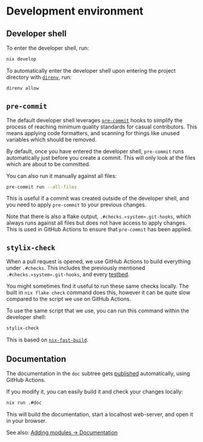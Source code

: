 # Development environment

## Developer shell

To enter the developer shell, run:

```sh
nix develop
```

To automatically enter the developer shell upon entering the project directory
with [`direnv`](https://direnv.net), run:

```sh
direnv allow
```

## `pre-commit`

The default developer shell leverages [`pre-commit`](https://pre-commit.com)
hooks to simplify the process of reaching minimum quality standards for casual
contributors. This means applying code formatters, and scanning for things like
unused variables which should be removed.

By default, once you have entered the developer shell, `pre-commit` runs
automatically just before you create a commit. This will only look at the files
which are about to be committed.

You can also run it manually against all files:

```sh
pre-commit run --all-files
```

This is useful if a commit was created outside of the developer shell, and you
need to apply `pre-commit` to your previous changes.

Note that there is also a flake output, `.#checks.«system».git-hooks`, which
always runs against all files but does not have access to apply changes. This is
used in GitHub Actions to ensure that `pre-commit` has been applied.

## `stylix-check`

When a pull request is opened, we use GitHub Actions to build everything under
`.#checks`. This includes the previously mentioned
`.#checks.«system».git-hooks`, and every [testbed](./testbeds.md).

You might sometimes find it useful to run these same checks locally. The built
in `nix flake check` command does this, however it can be quite slow compared to
the script we use on GitHub Actions.

To use the same script that we use, you can run this command within the
developer shell:

```sh
stylix-check
```

This is based on [`nix-fast-build`](https://github.com/Mic92/nix-fast-build#readme).


## Documentation

The documentation in the `doc` subtree gets
[published](https://nix-community.github.io/stylix) automatically, using GitHub
Actions.

If you modify it, you can easily build it and check your changes locally:

```sh
nix run .#doc
```

This will build the documentation, start a localhost web-server, and open it in
your browser.

See also: [Adding modules → Documentation](./modules.md#documentation)
